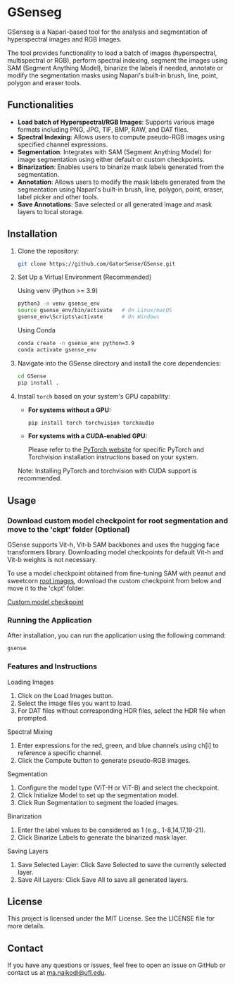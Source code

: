 # GSenseg

GSenseg is a Napari-based tool for the analysis and segmentation of hyperspectral images and RGB images.

The tool provides functionality to load a batch of images (hyperspectral, multispectral or RGB), perform spectral indexing, segment the images using SAM (Segment Anything Model), binarize the labels if needed, annotate or modify the segmentation masks using Napari's built-in brush, line, point, polygon and eraser tools.

## Functionalities

- **Load batch of Hyperspectral/RGB Images**: Supports various image formats including PNG, JPG, TIF, BMP, RAW, and DAT files.
- **Spectral Indexing**: Allows users to compute pseudo-RGB images using specified channel expressions.
- **Segmentation**: Integrates with SAM (Segment Anything Model) for image segmentation using either default or custom checkpoints.
- **Binarization**: Enables users to binarize mask labels generated from the segmentation.
- **Annotation**: Allows users to modify the mask labels generated from the segmentation using Napari's built-in brush, line, polygon, point, eraser, label picker and other tools.
- **Save Annotations**: Save selected or all generated image and mask layers to local storage.

## Installation

1. Clone the repository:

   ```bash
   git clone https://github.com/GatorSense/GSense.git
   ```

2. Set Up a Virtual Environment (Recommended)

   Using venv (Python >= 3.9)

   ```bash
   python3 -m venv gsense_env
   source gsense_env/bin/activate   # On Linux/macOS
   gsense_env\Scripts\activate      # On Windows
   ```

   Using Conda

   ```bash
   conda create -n gsense_env python=3.9
   conda activate gsense_env
   ```

3. Navigate into the GSense directory and install the core dependencies:

   ```bash
   cd GSense
   pip install .
   ```

4. Install `torch` based on your system's GPU capability:

   - **For systems without a GPU:**

     ```bash
     pip install torch torchvision torchaudio
     ```

   - **For systems with a CUDA-enabled GPU:**

     Please refer to the [PyTorch website](https://pytorch.org/get-started/locally/) for specific PyTorch and Torchvision installation instructions based on your system.

   Note: Installing PyTorch and torchvision with CUDA support is recommended.

## Usage

### Download custom model checkpoint for root segmentation and move to the 'ckpt' folder (Optional)

GSense supports Vit-h, Vit-b SAM backbones and uses the hugging face transformers library. Downloading model checkpoints for default Vit-h and Vit-b weights is not necessary.

To use a model checkpoint obtained from fine-tuning SAM with peanut and sweetcorn [root images](https://dataverse.harvard.edu/dataset.xhtml?persistentId=doi:10.7910/DVN/MAYDHT), download the custom checkpoint from below and move it to the 'ckpt' folder.

[Custom model checkpoint](https://uflorida-my.sharepoint.com/:u:/g/personal/ma_naikodi_ufl_edu/EQPiLVyRX3JJjba-COypQuYBItpvAA23xR4QWx3ZmqxI6A?e=llgAXU)

### Running the Application

After installation, you can run the application using the following command:

```sh
gsense
```

### Features and Instructions

Loading Images

1. Click on the Load Images button.
2. Select the image files you want to load.
3. For DAT files without corresponding HDR files, select the HDR file when prompted.

Spectral Mixing

1. Enter expressions for the red, green, and blue channels using ch[i] to reference a specific channel.
2. Click the Compute button to generate pseudo-RGB images.

Segmentation

1. Configure the model type (ViT-H or ViT-B) and select the checkpoint.
2. Click Initialize Model to set up the segmentation model.
3. Click Run Segmentation to segment the loaded images.

Binarization

1. Enter the label values to be considered as 1 (e.g., 1-8,14,17,19-21).
2. Click Binarize Labels to generate the binarized mask layer.

Saving Layers

1. Save Selected Layer: Click Save Selected to save the currently selected layer.
2. Save All Layers: Click Save All to save all generated layers.

## License

This project is licensed under the MIT License. See the LICENSE file for more details.

## Contact

If you have any questions or issues, feel free to open an issue on GitHub or contact us at ma.naikodi@ufl.edu.
